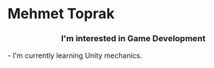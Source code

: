 <h1 aling="center"> Mehmet Toprak</h1>
<h3 align="center"> I'm interested in Game Development </h3>
- I'm currently learning Unity mechanics.



